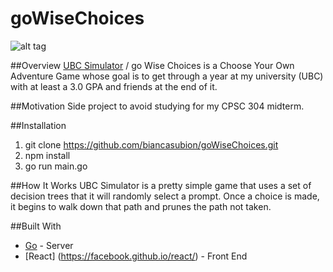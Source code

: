 # goWiseChoices

![alt tag](https://raw.githubusercontent.com/biancasubion/goWiseChoices/master/assets/snippet.png)

##Overview
[UBC Simulator](https://slacknotes.com/ubcsimulator) / go Wise Choices is a Choose Your Own Adventure Game whose goal is to get through a year at my university (UBC) with at least a 3.0 GPA and friends at the end of it.

##Motivation
Side project to avoid studying for my CPSC 304 midterm.


##Installation
1. git clone https://github.com/biancasubion/goWiseChoices.git
2. npm install
3. go run main.go

##How It Works
UBC Simulator is a pretty simple game that uses a set of decision trees that it will randomly select a prompt. Once a choice is made, it begins to walk down that path and prunes the path not taken.

##Built With
* [Go](https://golang.org/) - Server
* [React] (https://facebook.github.io/react/) - Front End
